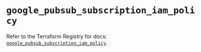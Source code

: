 # `google_pubsub_subscription_iam_policy`

Refer to the Terraform Registry for docs: [`google_pubsub_subscription_iam_policy`](https://registry.terraform.io/providers/hashicorp/google-beta/6.40.0/docs/resources/google_pubsub_subscription_iam_policy).

